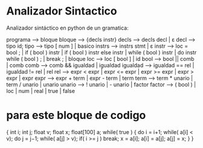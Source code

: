 # Analizador Sintactico
Analizador sintáctico en python de un gramatica:

programa --> bloque
bloque --> {decls instr}
decls --> decls decl | ε
decl --> tipo id;
tipo --> tipo [ num ] | basico
instrs --> instrs stmt | ε
instr --> loc = bool ;
 | if ( bool ) instr
 | if ( bool ) instr else instr
 | while ( bool ) instr
 | do instr while ( bool ) ;
 | break ;
 | bloque
loc --> loc [ bool ] | id
bool --> bool || comb | comb
comb --> comb && igualdad | igualdad
igualdad --> igualdad == rel | igualdad != rel | rel
rel --> expr < expr | expr <= expr | expr >= expr | expr > expr | expr
expr --> expr + term | expr - term | term
term --> term * unario | term / unario | unario
unario --> ! unario | - unario | factor
factor --> ( bool ) | loc | num | real | true | false

# para este bloque de codigo
 { 
  int i; int j; float v; float x; float[100] a;
  while( true ) {
  do i = i+1; while( a[i] < v);
  do j = j−1; while( a[j] > v);
  if( i >= j ) break;
  x = a[i]; a[i] = a[j]; a[j] = x;
  }
  }
